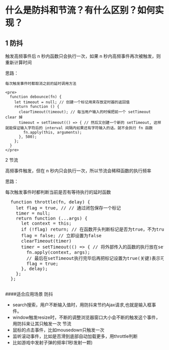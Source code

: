 # 什么是防抖和节流？有什么区别？如何实现？

## 1 防抖

触发高频事件后 n 秒内函数只会执行一次，如果 n 秒内高频事件再次被触发，则重新计算时间

思路：

    每次触发事件时都取消之前的延时调用方法

    <pre>
      function debounce(fn) {
        let timeout = null; // 创建一个标记用来存放定时器的返回值
        return function () {
          clearTimeout(timeout); // 每当用户输入的时候把前一个 setTimeout clear 掉
          timeout = setTimeout(() => { // 然后又创建一个新的 setTimeout, 这样就能保证输入字符后的 interval 间隔内如果还有字符输入的话，就不会执行 fn 函数
            fn.apply(this, arguments);
          }, 500);
        };
      }
    </pre>

2 节流

高频事件触发，但在 n 秒内只会执行一次，所以节流会稀释函数的执行频率

思路：

每次触发事件时都判断当前是否有等待执行的延时函数

  <pre>
  function throttle(fn, delay) {
    let flag = true, // // 通过闭包保存一个标记
    timer = null;
    return function (...args) {
      let context = this;
      if (!flag) return; // 在函数开头判断标记是否为true，不为true则return
      flag = false; // 立即设置为false
      clearTimeout(timer)
      timer = setTimeout(() => { // 将外部传入的函数的执行放在setTimeout中
        fn.apply(context, args);
        // 最后在setTimeout执行完毕后再把标记设置为true(关键)表示可以执行下一次循环了。当定时器没有执行的时候标记永远是false，在开头被return掉
        flag = true;
      }, delay);
    };
  };
  </pre>

####适合应用场景
防抖
+ search搜索，用户不断输入值时，用防抖来节约Ajax请求,也就是输入框事件。
+ window触发resize时，不断的调整浏览器窗口大小会不断的触发这个事件，用防抖来让其只触发一次
节流
+ 鼠标的点击事件，比如mousedown只触发一次
+ 监听滚动事件，比如是否滑到底部自动加载更多，用throttle判断
+ 比如游戏中发射子弹的频率(1秒发射一颗)


